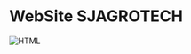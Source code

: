# WebSite SJAGROTECH

![HTML](https://img.shields.io/badge/HTML5-E34F26?style=for-the-badge&logo=html5&logoColor=white)
